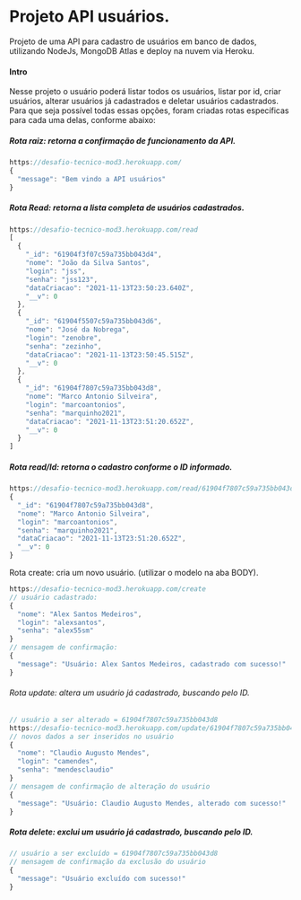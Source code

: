 # Projeto API usuários.

Projeto de uma API para cadastro de usuários em banco de dados, utilizando NodeJs, MongoDB Atlas e deploy na nuvem via Heroku.

#### Intro

Nesse projeto o usuário poderá listar todos os usuários, listar por id, criar usuários, alterar usuários já cadastrados e deletar usuários cadastrados. Para que seja possível todas essas opções, foram criadas rotas específicas para cada uma delas, conforme abaixo:

##### Rota raiz: retorna a confirmação de funcionamento da API.

```javascript
https://desafio-tecnico-mod3.herokuapp.com/
{
  "message": "Bem vindo a API usuários"
}
```

##### Rota Read: retorna a lista completa de usuários cadastrados.

```javascript
https://desafio-tecnico-mod3.herokuapp.com/read
[
  {
    "_id": "61904f3f07c59a735bb043d4",
    "nome": "João da Silva Santos",
    "login": "jss",
    "senha": "jss123",
    "dataCriacao": "2021-11-13T23:50:23.640Z",
    "__v": 0
  },
  {
    "_id": "61904f5507c59a735bb043d6",
    "nome": "José da Nobrega",
    "login": "zenobre",
    "senha": "zezinho",
    "dataCriacao": "2021-11-13T23:50:45.515Z",
    "__v": 0
  },
  {
    "_id": "61904f7807c59a735bb043d8",
    "nome": "Marco Antonio Silveira",
    "login": "marcoantonios",
    "senha": "marquinho2021",
    "dataCriacao": "2021-11-13T23:51:20.652Z",
    "__v": 0
  }
]
```

##### Rota read/Id: retorna o cadastro conforme o ID informado.

```javascript
https://desafio-tecnico-mod3.herokuapp.com/read/61904f7807c59a735bb043d8
{
  "_id": "61904f7807c59a735bb043d8",
  "nome": "Marco Antonio Silveira",
  "login": "marcoantonios",
  "senha": "marquinho2021",
  "dataCriacao": "2021-11-13T23:51:20.652Z",
  "__v": 0
}
```

Rota create: cria um novo usuário. (utilizar o modelo na aba BODY).

```javascript
https://desafio-tecnico-mod3.herokuapp.com/create
// usuário cadastrado:
{
  "nome": "Alex Santos Medeiros",
  "login": "alexsantos",
  "senha": "alex55sm"
}
// mensagem de confirmação:
{
  "message": "Usuário: Alex Santos Medeiros, cadastrado com sucesso!"
}
```

###### Rota update: altera um usuário já cadastrado, buscando pelo ID.

```javascript
// usuário a ser alterado = 61904f7807c59a735bb043d8
https://desafio-tecnico-mod3.herokuapp.com/update/61904f7807c59a735bb043d8
// novos dados a ser inseridos no usuário
{
  "nome": "Claudio Augusto Mendes",
  "login": "camendes",
  "senha": "mendesclaudio"
}
// mensagem de confirmação de alteração do usuário
{
  "message": "Usuário: Claudio Augusto Mendes, alterado com sucesso!"
}
```

##### Rota delete: exclui um usuário já cadastrado, buscando pelo ID.

```javascript
// usuário a ser excluído = 61904f7807c59a735bb043d8
// mensagem de confirmação da exclusão do usuário
{
  "message": "Usuário excluído com sucesso!"
}

```

